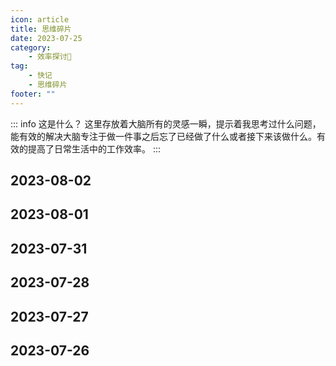 ```yaml
---
icon: article
title: 思维碎片
date: 2023-07-25
category:
    - 效率探讨🧠
tag:
    - 快记
    - 思维碎片
footer: ""
---
```

::: info 这是什么？
这里存放着大脑所有的灵感一瞬，提示着我思考过什么问题，能有效的解决大脑专注于做一件事之后忘了已经做了什么或者接下来该做什么。有效的提高了日常生活中的工作效率。
:::

## 2023-08-02

<RCtag text="VScode栏目增设" link="#"/>
<RCtag text="VScode可折叠区域自定义" link="#"/>
<RCtag text="vscode markdown编辑插件" link="#"/>
<RCtag text="探讨一个成熟的个人博客需要具备哪些模块，如博客历史变更，可以说搭建心得" link="#"/>

## 2023-08-01

<RCtag text="牛客算法刷题" link="#"/>
<RCtag text="大疆答题 项目" link="#"/>
<RCtag text="指针读法 linux系统资料观看" link="#"/>
<RCtag text="数组作为形参时会退化为指针，指向首元素地址" link="#"/>
<RCtag text="指针可以做加减法，其结果为地址之间的偏移步长，编译器会自动帮你/sizeof(指针类型)" link="#"/>
<RCtag text="三目运算符，非0为真，负数也为真，0为假" link="#"/>

## 2023-07-31

<RCtag text="匈牙利命名法 代码风格纠正" link="#"/>
<RCtag text="三级目录优化" link="#"/>
<RCtag text="大疆创新" link="#"/>
<RCtag text="开发板代码修正" link="#"/>

## 2023-07-28

<RCtag text="智慧农业项目搭建" link="#"/>
<RCtag text="百度人才测评" link="#"/>
<RCtag text="重大，工作 取舍" link="#"/>
<RCtag text="unsigned char *底层常用" link="#"/>
<RCtag text="应该改函数使用的参数而不是改函数声明" link="#"/>
<RCtag text="收藏夹组件开发" link="#"/>
<RCtag text="效率探讨整理" link="#"/>
<RCtag text="刷面经" link="#"/>

## 2023-07-27

<RCtag text="笔记整理到网站" link="#"/>
<RCtag text="微信小程序" link="#"/>
<RCtag text="AT指令" link="#"/>
<RCtag text="WIFI开发" link="#"/>
<RCtag text="MQTT消息队列遥测传输协议" link="#"/>
<RCtag text="Markdown写作相关工具，html2md和批量图形转换" link="#"/>
<RCtag text="linux当中间服务器，微信小程序端下载" link="#"/>

## 2023-07-26

<RCtag text="命名" link="#"/>
<RCtag text="小驼峰" link="#"/>
<RCtag text="大驼峰-帕斯卡" link="#"/>
<RCtag text="kebabcase短横线" link="#"/>
<RCtag text="下划线" link="#"/>
<RCtag text="PNP" link="#"/>
<RCtag text="NPN" link="#"/>
<RCtag text="继电器" link="#"/>
<RCtag text="uart异步串口协议" link="#"/>
<RCtag text="spi四种工作模式" link="#"/>
<RCtag text="I2C" link="#"/>
<RCtag text="I2S音频" link="#"/>
<RCtag text="github风格Markdown语法" link="#"/>
<RCtag text="Markdown表格快速生成" link="#"/>
<RCtag text="Markdown折叠块<detail><summary>CLICK ME</summary></detail>" link="#"/>
<RCtag text="日志记录" link="#"/>
<script setup lang="ts">
import RCtag from "@RCtag"
</script>
